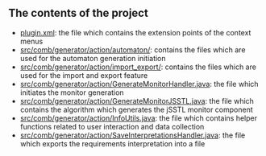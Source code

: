 ## The contents of the project

- [plugin.xml](https://github.com/sarvaryk/Comb/tree/master/comb.generator.action/plugin.xml): the file which contains the extension points of the context menus
- [src/comb/generator/action/automaton/](https://github.com/sarvaryk/Comb/tree/master/comb.generator.action/src/comb/generator/action/automaton/): contains the files which are used for the automaton generation initiation 
- [src/comb/generator/action/import_export/](https://github.com/sarvaryk/Comb/tree/master/comb.generator.action/src/comb/generator/action/import_export/): contains the files which are used for the import and export feature
- [src/comb/generator/action/GenerateMonitorHandler.java](https://github.com/sarvaryk/Comb/tree/master/comb.generator.action/src/comb/generator/action/GenerateMonitorHandler.java): the file which initiates the monitor generation
- [src/comb/generator/action/GenerateMonitorJSSTL.java](https://github.com/sarvaryk/Comb/tree/master/comb.generator.action/src/comb/generator/action/GenerateMonitorJSSTL.java): the file which contains the algorithm which generates the jSSTL monitor component
- [src/comb/generator/action/InfoUtils.java](https://github.com/sarvaryk/Comb/tree/master/comb.generator.action/src/comb/generator/action/InfoUtils.java): the file which contains helper functions related to user interaction and data collection
- [src/comb/generator/action/SaveInterpretationsHandler.java](https://github.com/sarvaryk/Comb/tree/master/comb.generator.action/src/comb/generator/action/SaveInterpretationsHandler.java): the file which exports the requirements interpretation into a file
